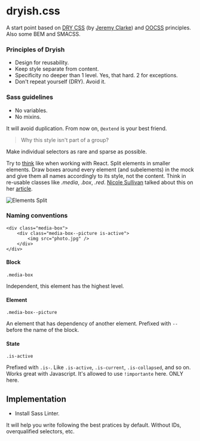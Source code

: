 dryish.css
==========

A start point based on [DRY CSS](http://www.slideshare.net/jeremyclarke/dry-css-a-dontrepeatyourself-methodology-for-creating-efficient-unified-and-scalable-stylesheets) (by [Jeremy Clarke](http://simianuprising.com/)) and [OOCSS](http://www.slideshare.net/stubbornella/object-oriented-css) principles. Also some BEM and SMACSS.

### Principles of Dryish

- Design for reusability.
- Keep style separate from content.
- Specificity no deeper than 1 level. Yes, that hard. 2 for exceptions.
- Don't repeat yourself (DRY). Avoid it.

### Sass guidelines

- No variables.
- No mixins.

It will avoid duplication. From now on, `@extend` is your best friend.

> Why this style isn't part of a group?

Make individual selectors as rare and sparse as possible.

Try to [think](https://facebook.github.io/react/docs/thinking-in-react.html) like when working with React. Split elements in smaller elements. Draw boxes around every element (and subelements) in the mock and give them all names accordingly to its style, not the content. Think in re-usable classes like *.media*, *.box*, *.red*. [Nicole Sullivan](http://www.stubbornella.org/content/author/nicole/) talked about this on her [article](http://www.stubbornella.org/content/2010/06/25/the-media-object-saves-hundreds-of-lines-of-code/).

![Elements Split](http://www.stubbornella.org/content/wp-content/uploads/2010/06/Facebook-ImageBlock-216x1024.png)

### Naming conventions

```
<div class="media-box">
    <div class="media-box--picture is-active">
        <img src="photo.jpg" />
    </div>
</div>
```

#### Block
`.media-box`

Independent, this element has the highest level.

#### Element
`.media-box--picture`

An element that has dependency of another element. Prefixed with `--` before the name of the block.

#### State
`.is-active`

Prefixed with `.is-`. Like `.is-active`, `.is-current`, `.is-collapsed`, and so on. Works great with Javascript. It's allowed to use `!importante` here. ONLY here.

## Implementation

- Install Sass Linter.

It will help you write following the best pratices by default. Without IDs, overqualified selectors, etc.
